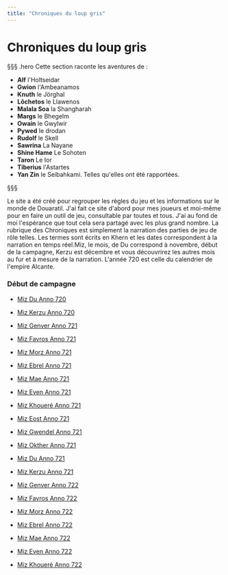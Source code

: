 ```yaml
---
title: "Chroniques du loup gris"
---
```

# Chroniques du loup gris

§§§ .hero
Cette section raconte les aventures de :
- **Alf** l'Holtseidar
- **Gwion** l'Ambeanamos
- **Knuth** le Jörghal
- **Lôchetos** le Llawenos
- **Malala Soa** la Shangharah
- **Margs** le Bhegelm
- **Owain** le Gwylwir
- **Pywed** le drodan
- **Rudolf** le Skell
- **Sawrina** La Nayane
- **Shine Hame** Le Sohoten
- **Taron** Le Ior
- **Tiberius** l'Astartes
- **Yan Zin** le Seibahkami.
Telles qu'elles ont été rapportées.

§§§

Le site a été créé pour regrouper les règles du jeu et les informations sur le monde de Douaratil. J'ai fait ce site d'abord pour mes joueurs et moi-même pour en faire un outil de jeu, consultable par toutes et tous. J'ai au fond de moi l'espérance que tout cela sera partagé avec les plus grand nombre. La rubrique des Chroniques est simplement la narration des parties de jeu de rôle telles. Les termes sont écrits en Khern et les dates correspondent à la narration en temps réel.Miz, le mois, de Du correspond à novembre, début de la campagne, Kerzu est décembre et vous découvrirez les autres mois au fur et à mesure de la narration. L'année 720 est celle du calendrier de l'empire Alcante.
### Début de campagne
- [Miz Du Anno 720](/chroniques/miz-du-720/)
- [Miz Kerzu Anno 720](/chroniques/miz-kerzu-720/)
- [Miz Genver Anno 721](/chroniques/miz-genver-721/)
- [Miz Favros Anno 721](/chroniques/miz-favros-721/)
- [Miz Morz Anno 721](/chroniques/miz-morz-721/)
- [Miz Ebrel Anno 721](/chroniques/miz-ebrel-721/)
- [Miz Mae Anno 721](/chroniques/miz-mae-721/)
- [Miz Even Anno 721](/chroniques/miz-even-721/)
- [Miz Khoueré Anno 721](/chroniques/miz-khouere-721/)
- [Miz Eost Anno 721](/chroniques/miz-eost-721/)
- [Miz Gwendel Anno 721](/chroniques/miz-gwendel-721/)
- [Miz Okther Anno 721](/chroniques/miz-okther-721/)
- [Miz Du Anno 721](/chroniques/miz-du-721/)
- [Miz Kerzu Anno 721](/chroniques/miz-kerzu-721/)


- [Miz Genver Anno 722](/chroniques/miz-genver-722/)
- [Miz Favros Anno 722](/chroniques/miz-favros-722/)
- [Miz Morz Anno 722](/chroniques/miz-morz-722/)
- [Miz Ebrel Anno 722](/chroniques/miz-ebrel-722/)
- [Miz Mae Anno 722](/chroniques/miz-mae-722/)
- [Miz Even Anno 722](/chroniques/miz-even-722/)
- [Miz Khoueré Anno 722](/chroniques/miz-khouere-722/)
